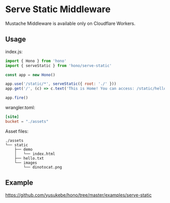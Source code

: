 # Serve Static Middleware

Mustache Middleware is available only on Cloudflare Workers.

## Usage

index.js:

```js
import { Hono } from 'hono'
import { serveStatic } from 'hono/serve-static'

const app = new Hono()

app.use('/static/*', serveStatic({ root: './' }))
app.get('/', (c) => c.text('This is Home! You can access: /static/hello.txt'))

app.fire()
```

wrangler.toml:

```toml
[site]
bucket = "./assets"
```

Asset files:

```
./assets
└── static
    ├── demo
    │   └── index.html
    ├── hello.txt
    └── images
        └── dinotocat.png
```

## Example

<https://github.com/yusukebe/hono/tree/master/examples/serve-static>
